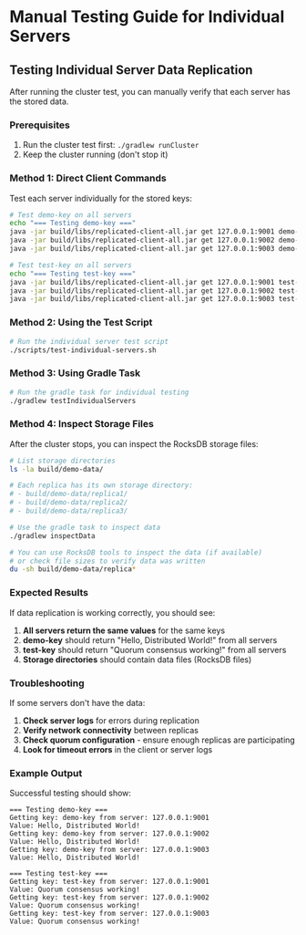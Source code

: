 # Manual Testing Guide for Individual Servers

## Testing Individual Server Data Replication

After running the cluster test, you can manually verify that each server has the stored data.

### Prerequisites
1. Run the cluster test first: `./gradlew runCluster`
2. Keep the cluster running (don't stop it)

### Method 1: Direct Client Commands

Test each server individually for the stored keys:

```bash
# Test demo-key on all servers
echo "=== Testing demo-key ==="
java -jar build/libs/replicated-client-all.jar get 127.0.0.1:9001 demo-key
java -jar build/libs/replicated-client-all.jar get 127.0.0.1:9002 demo-key
java -jar build/libs/replicated-client-all.jar get 127.0.0.1:9003 demo-key

# Test test-key on all servers
echo "=== Testing test-key ==="
java -jar build/libs/replicated-client-all.jar get 127.0.0.1:9001 test-key
java -jar build/libs/replicated-client-all.jar get 127.0.0.1:9002 test-key
java -jar build/libs/replicated-client-all.jar get 127.0.0.1:9003 test-key
```

### Method 2: Using the Test Script

```bash
# Run the individual server test script
./scripts/test-individual-servers.sh
```

### Method 3: Using Gradle Task

```bash
# Run the gradle task for individual testing
./gradlew testIndividualServers
```

### Method 4: Inspect Storage Files

After the cluster stops, you can inspect the RocksDB storage files:

```bash
# List storage directories
ls -la build/demo-data/

# Each replica has its own storage directory:
# - build/demo-data/replica1/
# - build/demo-data/replica2/
# - build/demo-data/replica3/

# Use the gradle task to inspect data
./gradlew inspectData

# You can use RocksDB tools to inspect the data (if available)
# or check file sizes to verify data was written
du -sh build/demo-data/replica*
```

### Expected Results

If data replication is working correctly, you should see:

1. **All servers return the same values** for the same keys
2. **demo-key** should return "Hello, Distributed World!" from all servers
3. **test-key** should return "Quorum consensus working!" from all servers
4. **Storage directories** should contain data files (RocksDB files)

### Troubleshooting

If some servers don't have the data:

1. **Check server logs** for errors during replication
2. **Verify network connectivity** between replicas
3. **Check quorum configuration** - ensure enough replicas are participating
4. **Look for timeout errors** in the client or server logs

### Example Output

Successful testing should show:
```
=== Testing demo-key ===
Getting key: demo-key from server: 127.0.0.1:9001
Value: Hello, Distributed World!
Getting key: demo-key from server: 127.0.0.1:9002
Value: Hello, Distributed World!
Getting key: demo-key from server: 127.0.0.1:9003
Value: Hello, Distributed World!

=== Testing test-key ===
Getting key: test-key from server: 127.0.0.1:9001
Value: Quorum consensus working!
Getting key: test-key from server: 127.0.0.1:9002
Value: Quorum consensus working!
Getting key: test-key from server: 127.0.0.1:9003
Value: Quorum consensus working!
``` 